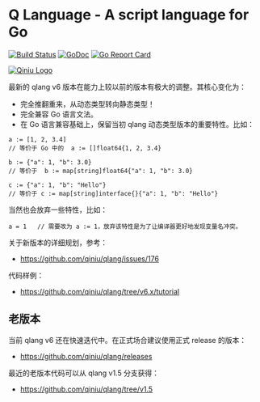 Q Language - A script language for Go
========

[![Build Status](https://travis-ci.org/qiniu/qlang.png?branch=master)](https://travis-ci.org/qiniu/qlang) [![GoDoc](https://godoc.org/github.com/qiniu/qlang?status.svg)](https://godoc.org/github.com/qiniu/qlang) [![Go Report Card](https://goreportcard.com/badge/github.com/qiniu/qlang)](https://goreportcard.com/report/github.com/qiniu/qlang)

[![Qiniu Logo](http://open.qiniudn.com/logo.png)](http://www.qiniu.com/)

最新的 qlang v6 版本在能力上较以前的版本有极大的调整。其核心变化为：

- 完全推翻重来，从动态类型转向静态类型！
- 完全兼容 Go 语言文法。
- 在 Go 语言兼容基础上，保留当初 qlang 动态类型版本的重要特性。比如：

```
a := [1, 2, 3.4]
// 等价于 Go 中的  a := []float64{1, 2, 3.4}

b := {"a": 1, "b": 3.0}
// 等价于  b := map[string]float64{"a": 1, "b": 3.0}

c := {"a": 1, "b": "Hello"}
// 等价于 c := map[string]interface{}{"a": 1, "b": "Hello"}
```

当然也会放弃一些特性，比如：

```
a = 1   // 需要改为 a := 1，放弃该特性是为了让编译器更好地发现变量名冲突。
```

关于新版本的详细规划，参考：

* https://github.com/qiniu/qlang/issues/176

代码样例：

* https://github.com/qiniu/qlang/tree/v6.x/tutorial


## 老版本

当前 qlang v6 还在快速迭代中。在正式场合建议使用正式 release 的版本：

* https://github.com/qiniu/qlang/releases

最近的老版本代码可以从 qlang v1.5 分支获得：

* https://github.com/qiniu/qlang/tree/v1.5
